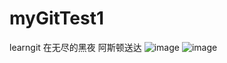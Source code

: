 # myGitTest1
learngit
在无尽的黑夜
阿斯顿送达
![image](http://www.lia-edu.com/upload/image/20170717/20170717151619_8233.gif)
![image](https://ss0.bdstatic.com/5aV1bjqh_Q23odCf/static/superman/img/logo/bd_logo1_31bdc765.png)
